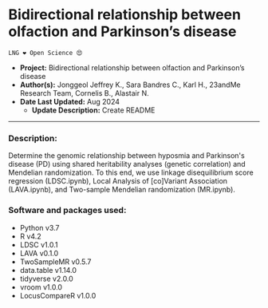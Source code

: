 # Bidirectional relationship between olfaction and Parkinson’s disease

`LNG ❤️ Open Science 😍`

 - **Project:** Bidirectional relationship between olfaction and Parkinson’s disease 
 - **Author(s):** Jonggeol Jeffrey K., Sara Bandres C., Karl H., 23andMe Research Team, Cornelis B., Alastair N.
 - **Date Last Updated:** Aug 2024
    - **Update Description:** Create README


---
### Description: 
Determine the genomic relationship between hyposmia and Parkinson's disease (PD) using shared heritability analyses (genetic correlation) and Mendelian randomization. To this end, we use linkage disequilibrium score regression (LDSC.ipynb), Local Analysis of [co]Variant Association (LAVA.ipynb), and Two-sample Mendelian randomization (MR.ipynb).

### Software and packages used:

- Python v3.7
- R v4.2
- LDSC v1.0.1
- LAVA v0.1.0
- TwoSampleMR v0.5.7
- data.table v1.14.0
- tidyverse v2.0.0
- vroom v1.0.0
- LocusCompareR v1.0.0
